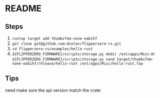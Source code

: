 # README #

## Steps ##

1. `rustup target add thumbv7em-none-eabihf`
2. `git clone git@github.com:dcoles/flipperzero-rs.git`
3. `cd flipperzero-rs/examples/hello-rust`
4. `${FLIPPERZERO_FIRMWARE}/scripts/storage.py mkdir /ext/apps/Misc` or `${FLIPPERZERO_FIRMWARE}/scripts/storage.py send target/thumbv7em-none-eabihf/release/hello-rust /ext/apps/Misc/hello-rust.fap`

## Tips ##

need make sure the api version match the crate
